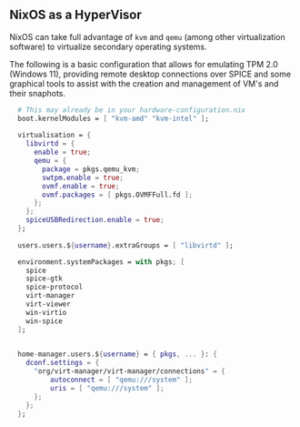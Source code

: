 ## NixOS as a HyperVisor

NixOS can take full advantage of `kvm` and `qemu` (among other virtualization software) to virtualize secondary operating systems. 

The following is a basic configuration that allows for emulating TPM 2.0 (Windows 11), providing remote desktop connections over SPICE and some graphical tools to assist with the creation and management of VM's and their snaphots. 

```nix
  # This may already be in your hardware-configuration.nix
  boot.kernelModules = [ "kvm-amd" "kvm-intel" ];
  
  virtualisation = {
    libvirtd = {
      enable = true;
      qemu = {
        package = pkgs.qemu_kvm;
        swtpm.enable = true;
        ovmf.enable = true;
        ovmf.packages = [ pkgs.OVMFFull.fd ];
      };
    };
    spiceUSBRedirection.enable = true;
  };
  
  users.users.${username}.extraGroups = [ "libvirtd" ];

  environment.systemPackages = with pkgs; [ 
    spice
    spice-gtk
    spice-protocol
    virt-manager
    virt-viewer 
    win-virtio
    win-spice
  ];
  

  home-manager.users.${username} = { pkgs, ... }: {
    dconf.settings = {
      "org/virt-manager/virt-manager/connections" = {
	      autoconnect = [ "qemu:///system" ];
	      uris = [ "qemu:///system" ];
      };
    };
  };
```



